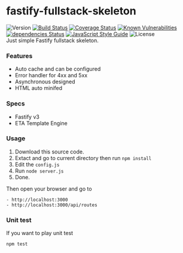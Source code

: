 # fastify-fullstack-skeleton
![Version](https://img.shields.io/github/package-json/v/aalfiann/fastify-fullstack-skeleton)
[![Build Status](https://travis-ci.com/aalfiann/fastify-fullstack-skeleton.svg?branch=master)](https://travis-ci.com/aalfiann/fastify-fullstack-skeleton)
[![Coverage Status](https://coveralls.io/repos/github/aalfiann/fastify-fullstack-skeleton/badge.svg?branch=master)](https://coveralls.io/github/aalfiann/fastify-fullstack-skeleton?branch=master)
[![Known Vulnerabilities](https://snyk.io//test/github/aalfiann/fastify-fullstack-skeleton/badge.svg?targetFile=package.json)](https://snyk.io//test/github/aalfiann/fastify-fullstack-skeleton?targetFile=package.json)
[![dependencies Status](https://david-dm.org/aalfiann/fastify-fullstack-skeleton/status.svg)](https://david-dm.org/aalfiann/fastify-fullstack-skeleton)
[![JavaScript Style Guide](https://img.shields.io/badge/code_style-standard-brightgreen.svg)](https://standardjs.com)
![License](https://img.shields.io/github/license/aalfiann/fastify-fullstack-skeleton)  
Just simple Fastify fullstack skeleton.

### Features
- Auto cache and can be configured
- Error handler for 4xx and 5xx
- Asynchronous designed
- HTML auto minifed

### Specs
- Fastify v3
- ETA Template Engine

### Usage

1. Download this source code.
2. Extact and go to current directory then run `npm install`
3. Edit the `config.js`
4. Run `node server.js`
5. Done.

Then open your browser and go to 
```
- http://localhost:3000
- http://localhost:3000/api/routes
```

### Unit test
If you want to play unit test
```
npm test
```

